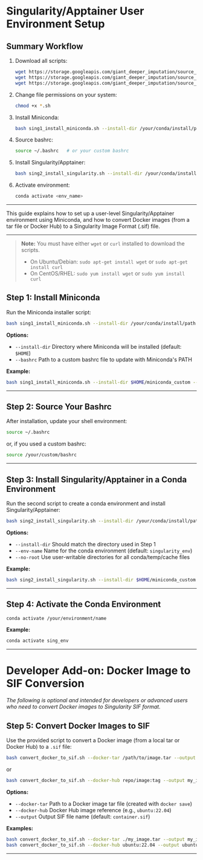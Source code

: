 ---
---
Singularity/Apptainer User Environment Setup
============================================

Summary Workflow
----------------

1. Download all scripts:

    ```bash
    wget https://storage.googleapis.com/giant_deeper_imputation/source_code/singularity_install/sing1_install_miniconda.sh
    wget https://storage.googleapis.com/giant_deeper_imputation/source_code/singularity_install/sing2_install_singularity.sh
    wget https://storage.googleapis.com/giant_deeper_imputation/source_code/singularity_install/convert_docker_to_singularity.sh
    ```

2. Change file permissions on your system:

    ```bash
    chmod +x *.sh
    ```

3. Install Miniconda:

    ```bash
    bash sing1_install_miniconda.sh --install-dir /your/conda/install/path [--bashrc /your/custom/bashrc]
    ```

4. Source bashrc:

    ```bash
    source ~/.bashrc   # or your custom bashrc
    ```

5. Install Singularity/Apptainer:

    ```bash
    bash sing2_install_singularity.sh --install-dir /your/conda/install/path [--env-name myenv] [--no-root]
    ```

6. Activate environment:

    ```bash
    conda activate <env_name>
    ```

-------------------------------------------------------------------------------

This guide explains how to set up a user-level Singularity/Apptainer environment using Miniconda, and how to convert Docker images (from a tar file or Docker Hub) to a Singularity Image Format (.sif) file.

-------------------------------------------------------------------------------

> **Note:** You must have either `wget` or `curl` installed to download the scripts.
>
> - On Ubuntu/Debian: `sudo apt-get install wget` or `sudo apt-get install curl`
> - On CentOS/RHEL: `sudo yum install wget` or `sudo yum install curl`

Step 1: Install Miniconda
-------------------------

Run the Miniconda installer script:

```bash
bash sing1_install_miniconda.sh --install-dir /your/conda/install/path [--bashrc /your/custom/bashrc]
```

**Options:**

- `--install-dir`   Directory where Miniconda will be installed (default: `$HOME`)
- `--bashrc`        Path to a custom bashrc file to update with Miniconda's PATH

**Example:**

```bash
bash sing1_install_miniconda.sh --install-dir $HOME/miniconda_custom --bashrc $HOME/.bashrc_custom
```

-------------------------------------------------------------------------------

Step 2: Source Your Bashrc
--------------------------

After installation, update your shell environment:

```bash
source ~/.bashrc
```

or, if you used a custom bashrc:

```bash
source /your/custom/bashrc
```

-------------------------------------------------------------------------------

Step 3: Install Singularity/Apptainer in a Conda Environment
------------------------------------------------------------

Run the second script to create a conda environment and install Singularity/Apptainer:

```bash
bash sing2_install_singularity.sh --install-dir /your/conda/install/path [--env-name myenv] [--no-root]
```

**Options:**

- `--install-dir`   Should match the directory used in Step 1
- `--env-name`      Name for the conda environment (default: `singularity_env`)
- `--no-root`       Use user-writable directories for all conda/temp/cache files

**Example:**

```bash
bash sing2_install_singularity.sh --install-dir $HOME/miniconda_custom --env-name sing_env --no-root
```

-------------------------------------------------------------------------------

Step 4: Activate the Conda Environment
--------------------------------------

```bash
conda activate /your/environment/name
```

**Example:**

```bash
conda activate sing_env
```

-------------------------------------------------------------------------------

Developer Add-on: Docker Image to SIF Conversion
================================================

_The following is optional and intended for developers or advanced users who need to convert Docker images to Singularity SIF format._

Step 5: Convert Docker Images to SIF
------------------------------------

Use the provided script to convert a Docker image (from a local tar or Docker Hub) to a `.sif` file:

```bash
bash convert_docker_to_sif.sh --docker-tar /path/to/image.tar --output my_image.sif
```

or

```bash
bash convert_docker_to_sif.sh --docker-hub repo/image:tag --output my_image.sif
```

**Options:**

- `--docker-tar`    Path to a Docker image tar file (created with `docker save`)
- `--docker-hub`    Docker Hub image reference (e.g., `ubuntu:22.04`)
- `--output`        Output SIF file name (default: `container.sif`)

**Examples:**

```bash
bash convert_docker_to_sif.sh --docker-tar ./my_image.tar --output my_image.sif
bash convert_docker_to_sif.sh --docker-hub ubuntu:22.04 --output ubuntu22.sif
```

-------------------------------------------------------------------------------

